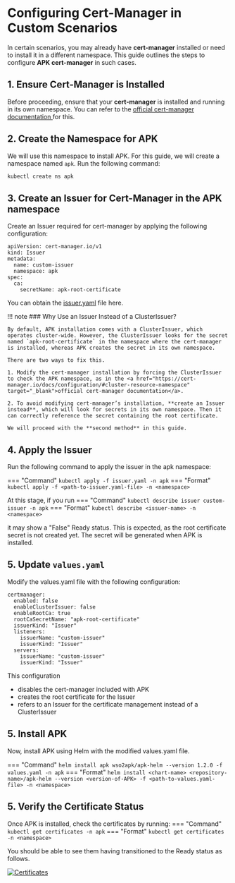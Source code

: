 # Configuring Cert-Manager in Custom Scenarios  

In certain scenarios, you may already have **cert-manager** installed or need to install it in a different namespace. This guide outlines the steps to configure **APK cert-manager** in such cases.  

## 1. Ensure Cert-Manager is Installed  

Before proceeding, ensure that your **cert-manager** is installed and running in its own namespace. You can refer to the <a href="https://cert-manager.io/docs/installation/" target="_blank">official cert-manager documentation </a> for this.

## 2. Create the Namespace for APK

We will use this namespace to install APK. For this guide, we will create a namespace named `apk`. Run the following command:  

```sh
kubectl create ns apk
```

## 3. Create an Issuer for Cert-Manager in the APK namespace

Create an Issuer required for cert-manager by applying the following configuration:
```
apiVersion: cert-manager.io/v1
kind: Issuer
metadata:
  name: custom-issuer  
  namespace: apk 
spec:
  ca:
    secretName: apk-root-certificate
```

You can obtain the <a href="../../assets/files/cert-manager/issuer.yaml" target="_blank" download>issuer.yaml</a> file here.

!!! note
    ### Why Use an Issuer Instead of a ClusterIssuer?

    By default, APK installation comes with a ClusterIssuer, which operates cluster-wide. However, the ClusterIssuer looks for the secret named `apk-root-certificate` in the namespace where the cert-manager is installed, whereas APK creates the secret in its own namespace.

    There are two ways to fix this.

    1. Modify the cert-manager installation by forcing the ClusterIssuer to check the APK namespace, as in the <a href="https://cert-manager.io/docs/configuration/#cluster-resource-namespace" target="_blank">official cert-manager documentation</a>.
   
    2. To avoid modifying cert-manager’s installation, **create an Issuer instead**, which will look for secrets in its own namespace. Then it can correctly reference the secret containing the root certificate.

    We will proceed with the **second method** in this guide.

## 4. Apply the Issuer

Run the following command to apply the issuer in the apk namespace:

=== "Command"
    ```
    kubectl apply -f issuer.yaml -n apk
    ```
=== "Format"
    ```
    kubectl apply -f <path-to-issuer.yaml-file> -n <namespace>
    ```

At this stage, if you run 
=== "Command"
    ```
    kubectl describe issuer custom-issuer -n apk
    ```
=== "Format"
    ```
    kubectl describe <issuer-name> -n <namespace>
    ```

it may show a "False" Ready status. This is expected, as the root certificate secret is not created yet. The secret will be generated when APK is installed.

## 5. Update `values.yaml`

Modify the values.yaml file with the following configuration:
```
certmanager:
  enabled: false
  enableClusterIssuer: false
  enableRootCa: true
  rootCaSecretName: "apk-root-certificate"
  issuerKind: "Issuer"
  listeners:
    issuerName: "custom-issuer"
    issuerKind: "Issuer"
  servers:
    issuerName: "custom-issuer"
    issuerKind: "Issuer"
```

This configuration 

- disables the cert-manager included with APK
- creates the root certificate for the Issuer
- refers to an Issuer for the certificate management instead of a ClusterIssuer

## 5. Install APK

Now, install APK using Helm with the modified values.yaml file.

=== "Command"
    ```
    helm install apk wso2apk/apk-helm --version 1.2.0 -f values.yaml -n apk
    ```
=== "Format"
    ```
    helm install <chart-name> <repository-name>/apk-helm --version <version-of-APK> -f <path-to-values.yaml-file> -n <namespace>
    ```

## 5. Verify the Certificate Status

Once APK is installed, check the certificates by running:
=== "Command"
    ```
    kubectl get certificates -n apk
    ```
=== "Format"
    ```
    kubectl get certificates -n <namespace>
    ```

You should be able to see them having transitioned to the Ready status as follows.

[![Certificates](../../assets/img/cert-manager/certificates.png)](../../assets/img/cert-manager/certificates.png)
